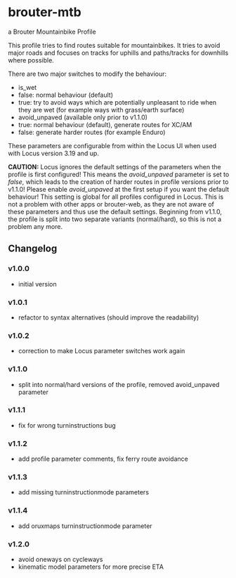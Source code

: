 # brouter-mtb
a Brouter Mountainbike Profile

This profile tries to find routes suitable for mountainbikes. It tries to avoid major roads and focuses on tracks for uphills and paths/tracks for downhills where possible.

There are two major switches to modify the behaviour: 

* is_wet 
 * false: normal behaviour (default)
 * true: try to avoid ways which are potentially unpleasant to ride when they are wet (for example ways with grass/earth surface)
* avoid_unpaved (available only prior to v1.1.0)
 * true: normal behaviour (default), generate routes for XC/AM
 * false: generate harder routes (for example Enduro)
 
These parameters are configurable from within the Locus UI when used with Locus version 3.19 and up. 

**CAUTION:** Locus ignores the default settings of the parameters when the profile is first configured! This means the _avoid_unpaved_ parameter is set to _false_, which leads to the creation of harder routes in profile versions prior to v1.1.0!
Please enable _avoid_unpaved_ at the first setup if you want the default behaviour! This setting is global for all profiles configured in Locus.
This is not a problem with other apps or brouter-web, as they are not aware of these parameters and thus use the default settings.
Beginning from v1.1.0, the profile is split into two separate variants (normal/hard), so this is not a problem any more.

## Changelog ##
### v1.0.0 ###
* initial version

### v1.0.1 ###
* refactor to syntax alternatives (should improve the readability)

### v1.0.2 ###
* correction to make Locus parameter switches work again

### v1.1.0 ###
* split into normal/hard versions of the profile, removed avoid_unpaved parameter

### v1.1.1 ###
* fix for wrong turninstructions bug

### v1.1.2 ###
* add profile parameter comments, fix ferry route avoidance

### v1.1.3 ###
* add missing turninstructionmode parameters

### v1.1.4 ###
* add oruxmaps turninstructionmode parameter

### v1.2.0 ###
* avoid oneways on cycleways
* kinematic model parameters for more precise ETA
